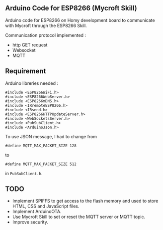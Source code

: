 ## Arduino Code for ESP8266 (Mycroft Skill)
Arduino code for ESP8266 on Homy development board to communicate with Mycroft through the ESP8266 Skill.

Communication protocol implemented :
* http GET request
* Websocket
* MQTT

## Requirement

Arduino libreries needed :

```
#include <ESP8266WiFi.h>
#include <ESP8266WebServer.h>
#include <ESP8266mDNS.h>
#include <IRremoteESP8266.h>
#include <IRsend.h>
#include <ESP8266HTTPUpdateServer.h>
#include <WebSocketsServer.h>
#include <PubSubClient.h>
#include <ArduinoJson.h>
```

To use JSON message, I had to change from

```
#define MQTT_MAX_PACKET_SIZE 128
```

to


```
#define MQTT_MAX_PACKET_SIZE 512
```

in `PubSubClient.h`.

## TODO

* Implement SPIFFS to get access to the flash memory and used to store HTML, CSS and JavaScript files.
* Implement ArduinoOTA.
* Use Mycroft Skill to set or reset the MQTT server or MQTT topic.
* Improve security.

